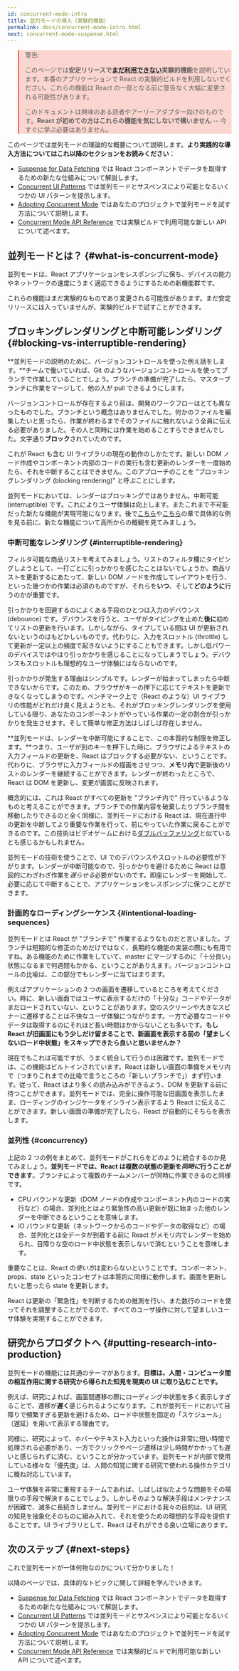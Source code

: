 ```yaml
---
id: concurrent-mode-intro
title: 並列モードの導入（実験的機能）
permalink: docs/concurrent-mode-intro.html
next: concurrent-mode-suspense.html
---
```


<style>
.scary > blockquote {
  background-color: rgba(237, 51, 21, 0.2);
  border-left-color: #ed3315;
}
</style>

<div class="scary">

>警告:
>
> このページでは**安定リリースで[まだ利用できない](/docs/concurrent-mode-adoption.html)実験的機能**を説明しています。本番のアプリケーションで React の実験的ビルドを利用しないでください。これらの機能は React の一部となる前に警告なく大幅に変更される可能性があります。
>
> このドキュメントは興味のある読者やアーリーアダプター向けのものです。**React が初めての方はこれらの機能を気にしないで構いません** -- 今すぐに学ぶ必要はありません。

</div>

このページでは並列モードの理論的な概要について説明します。**より実践的な導入方法についてはこれ以降のセクションをお読みください**：

* [Suspense for Data Fetching](/docs/concurrent-mode-suspense.html) では React コンポーネントでデータを取得するための新たな仕組みについて解説します。
* [Concurrent UI Patterns](/docs/concurrent-mode-patterns.html) では並列モードとサスペンスにより可能となるいくつかの UI パターンを提示します。
* [Adopting Concurrent Mode](/docs/concurrent-mode-adoption.html) ではあなたのプロジェクトで並列モードを試す方法について説明します。
* [Concurrent Mode API Reference](/docs/concurrent-mode-reference.html) では実験ビルドで利用可能な新しい API について述べます。

## 並列モードとは？ {#what-is-concurrent-mode}

並列モードは、React アプリケーションをレスポンシブに保ち、デバイスの能力やネットワークの速度にうまく適応できるようにするための新機能群です。

これらの機能はまだ実験的なものであり変更される可能性があります。まだ安定リリースには入っていませんが、実験的ビルドで試すことができます。

## ブロッキングレンダリングと中断可能レンダリング {#blocking-vs-interruptible-rendering}

**並列モードの説明のために、バージョンコントロールを使った例え話をします。**チームで働いていれば、Git のようなバージョンコントロールを使ってブランチで作業していることでしょう。ブランチの準備が完了したら、マスターブランチに作業をマージして、他の人が pull できるようにします。

バージョンコントロールが存在するより前は、開発のワークフローはとても異なったものでした。ブランチという概念はありませんでした。何かのファイルを編集したいと思ったら、作業が終わるまでそのファイルに触れないよう全員に伝える必要がありました。その人と同時には作業を始めることすらできませんでした。文字通り**ブロック**されていたのです。

これが React も含む UI ライブラリの現在の動作のしかたです。新しい DOM ノード作成やコンポーネント内部のコードの実行も含む更新のレンダーを一度始めたら、それを中断することはできません。このアプローチのことを "ブロッキングレンダリング (blocking rendering)" と呼ぶことにします。

並列モードにおいては、レンダーはブロッキングではありません。中断可能 (interruptible) です。これによりユーザ体験は向上します。またこれまで不可能だった新たな機能が実現可能になります。後で[こちら](/docs/concurrent-mode-suspense.html)や[こちら](/docs/concurrent-mode-patterns.html)の章で具体的な例を見る前に、新たな機能について高所からの概観を見てみましょう。

### 中断可能なレンダリング {#interruptible-rendering}

フィルタ可能な商品リストを考えてみましょう。リストのフィルタ欄にタイピングしようとして、一打ごとに引っかかりを感じたことはないでしょうか。商品リストを更新するにあたって、新しい DOM ノードを作成してレイアウトを行う、といった幾つかの作業は必須のものですが、それらを**いつ**、そして**どのように**行うのかが重要です。

引っかかりを回避するのによくある手段のひとつは入力のデバウンス (debounce) です。デバウンスを行うと、ユーザがタイピングを止めた**後に**初めてリストの更新を行います。しかしながら、タイプしている間は UI が更新されないというのはもどかしいものです。代わりに、入力をスロットル (throttle) して更新が一定以上の頻度で起きないようにすることもできます。しかし低パワーのデバイスではやはり引っかかりを感じることになってしまうでしょう。デバウンスもスロットルも理想的なユーザ体験にはならないのです。

引っかかりが発生する理由はシンプルです。レンダーが始まってしまったら中断できないからです。このため、ブラウザがキーの押下に応じてテキストを更新できなくなってしまうのです。ベンチマーク上で（React のような）UI ライブラリの性能がどれだけ良く見えようとも、それがブロッキングレンダリングを使用している限り、あなたのコンポーネントがやっている作業の一定の割合が引っかかりを発生させます。そして簡単な修正方法はしばしば存在しません。

**並列モードは、レンダーを中断可能にすることで、この本質的な制限を修正します。**つまり、ユーザが別のキーを押下した時に、ブラウザによるテキストの入力フィールドの更新を、React はブロックする必要がない、ということです。代わりに、ブラウザに入力フィールドの描画をさせつつ、**メモリ内**で更新後のリストのレンダーを継続することができます。レンダーが終わったところで、React は DOM を更新し、変更が画面に反映されます。

概念的には、これは React がすべての更新を "ブランチ内で" 行っているようなものと考えることができます。ブランチでの作業内容を破棄したりブランチ間を移動したりできるのと全く同様に、並列モードにおける React は、現在進行中の更新を中断してより重要な作業を行って、前にやっていた作業に戻ることができるのです。この技術はビデオゲームにおける[ダブルバッファリング](https://wiki.osdev.org/Double_Buffering)と似ているとも感じるかもしれません。

並列モードの技術を使うことで、UI でのデバウンスやスロットルの必要性が下がります。レンダーが中断可能なので、引っかかりを避けるために React は意図的にわざわざ作業を*遅らせる*必要がないのです。即座にレンダーを開始して、必要に応じて中断することで、アプリケーションをレスポンシブに保つことができます。

### 計画的なローディングシーケンス {#intentional-loading-sequences}

並列モードとは React が "ブランチで" 作業するようなものだと言いました。ブランチは短期的な修正のためだけではなく、長期的な機能の実装の際にも有用ですね。ある機能のために作業をしていて、master にマージするのに「十分良い」状態になるまで何週間もかかる、ということがありえます。バージョンコントロールの比喩は、この部分でもレンダーに当てはまります。

例えばアプリケーションの 2 つの画面を遷移しているところを考えてください。時に、新しい画面ではユーザに表示するだけの「十分な」コードやデータがまだロードされていない、ということがあります。空のスクリーンや大きなスピナーに遷移することは不快なユーザ体験につながります。一方で必要なコードやデータは取得するのにそれほど長い時間はかからないことも多いです。**もし React が旧画面にもう少しだけ留まることで、新画面を表示する前の「望ましくないロード中状態」をスキップできたら良いと思いませんか？**

現在でもこれは可能ですが、うまく統合して行うのは困難です。並列モードでは、この機能はビルトインされています。React は新しい画面の準備をメモリ内で（つまりこれまでの比喩で言うところの「新しいブランチで」）まず行います。従って、React はより多くの読み込みができるよう、DOM を更新する前に待つことができます。並列モードでは、完全に操作可能な旧画面を表示したまま、ローディングのインジケータをインライン表示するよう React に伝えることができます。新しい画面の準備が完了したら、React が自動的にそちらを表示します。

### 並列性 {#concurrency}

上記の 2 つの例をまとめて、並列モードがこれらをどのように統合するのか見てみましょう。**並列モードでは、React は複数の状態の更新を*同時に*行うことができます**。ブランチによって複数のチームメンバーが同時に作業できるのと同様です。

* CPU バウンドな更新（DOM ノードの作成やコンポーネント内のコードの実行など）の場合、並列化とはより緊急性の高い更新が既に始まった他のレンダーを中断できるということを意味します。
* IO バウンドな更新（ネットワークからのコードやデータの取得など）の場合、並列化とは全データが到着する前に React がメモリ内でレンダーを始められ、目障りな空のロード中状態を表示しないで済むということを意味します。

重要なことは、React の*使い方*は変わらないということです。コンポーネント、props、state といったコンセプトは本質的に同様に動作します。画面を更新したいと思ったら state を更新します。

React は更新の「緊急性」を判断するための推測を行い、また数行のコードを使ってそれを調整することがでるので、すべてのユーザ操作に対して望ましいユーザ体験を実現することができます。

## 研究からプロダクトへ {#putting-research-into-production}

並列モードの機能には共通のテーマがあります。**目標は、人間・コンピュータ間の相互作用に関する研究から得られた知見を現実の UI に取り込むことです。**

例えば、研究によれば、画面間遷移の際にローディング中状態を多く表示しすぎることで、遷移が**遅く**感じられるようになります。これが並列モードにおいて目障りで頻繁すぎる更新を避けるため、ロード中状態を固定の「スケジュール」（遅延）を用いて表示する理由です。

同様に、研究によって、ホバーやテキスト入力といった操作は非常に短い時間で処理される必要があり、一方でクリックやページ遷移は少し時間がかかっても遅いと感じられずに済む、ということが分かっています。並列モードが内部で使用している様々な「優先度」は、人間の知覚に関する研究で使われる操作カテゴリに概ね対応しています。

ユーザ体験を非常に重視するチームであれば、しばしば似たような問題をその場限りの手段で解決することでしょう。しかしそのような解決手段はメンテナンスが困難で、滅多に長続きしません。並列モードにおける我々の目的は、UI 研究の知見を抽象化そのものに組み入れて、それを使うための理想的な手段を提供することです。UI ライブラリとして、React はそれができる良い立場にあります。

## 次のステップ {#next-steps}

これで並列モードが一体何物なのかについて分かりました！

以降のページでは、具体的なトピックに関して詳細を学んでいきます。

* [Suspense for Data Fetching](/docs/concurrent-mode-suspense.html) では React コンポーネントでデータを取得するための新たな仕組みについて解説します。
* [Concurrent UI Patterns](/docs/concurrent-mode-patterns.html) では並列モードとサスペンスにより可能となるいくつかの UI パターンを提示します。
* [Adopting Concurrent Mode](/docs/concurrent-mode-adoption.html) ではあなたのプロジェクトで並列モードを試す方法について説明します。
* [Concurrent Mode API Reference](/docs/concurrent-mode-reference.html) では実験的ビルドで利用可能な新しい API について述べます。
